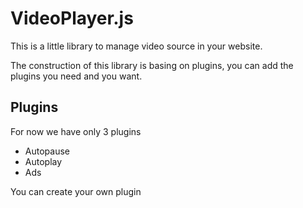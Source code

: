 # VideoPlayer.js

This is a little library to manage video source in your website.

The construction of this library is basing on plugins, you can add the plugins you need and you want.

## Plugins
For now we have only 3 plugins

   * Autopause
   * Autoplay
   * Ads
  
You can create your own plugin
